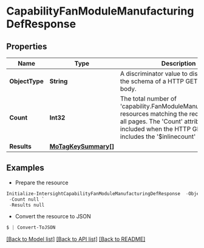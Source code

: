 # CapabilityFanModuleManufacturingDefResponse
## Properties

Name | Type | Description | Notes
------------ | ------------- | ------------- | -------------
**ObjectType** | **String** | A discriminator value to disambiguate the schema of a HTTP GET response body. | 
**Count** | **Int32** | The total number of &#39;capability.FanModuleManufacturingDef&#39; resources matching the request, accross all pages. The &#39;Count&#39; attribute is included when the HTTP GET request includes the &#39;$inlinecount&#39; parameter. | [optional] 
**Results** | [**MoTagKeySummary[]**](MoTagKeySummary.md) |  | [optional] 

## Examples

- Prepare the resource
```powershell
Initialize-IntersightCapabilityFanModuleManufacturingDefResponse  -ObjectType null `
 -Count null `
 -Results null
```

- Convert the resource to JSON
```powershell
$ | Convert-ToJSON
```

[[Back to Model list]](../README.md#documentation-for-models) [[Back to API list]](../README.md#documentation-for-api-endpoints) [[Back to README]](../README.md)

